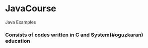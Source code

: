# JavaCourse
Java Examples
<h3> Consists of codes written in C and System(#oguzkaran) education </h3>
